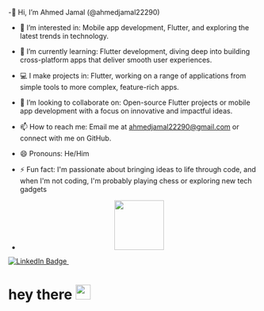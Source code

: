-👋 Hi, I’m Ahmed Jamal (@ahmedjamal22290)
- 👀 I’m interested in: Mobile app development, Flutter, and exploring the latest trends in technology.
- 🌱 I’m currently learning: Flutter development, diving deep into building cross-platform apps that deliver smooth user experiences.
- 💻 I make projects in: Flutter, working on a range of applications from simple tools to more complex, feature-rich apps.
- 💞️ I’m looking to collaborate on: Open-source Flutter projects or mobile app development with a focus on innovative and impactful ideas.
- 📫 How to reach me: Email me at ahmedjamal22290@gmail.com or connect with me on GitHub.
- 😄 Pronouns: He/Him
- ⚡ Fun fact: I'm passionate about bringing ideas to life through code, and when I'm not coding, I'm probably playing chess or exploring new tech gadgets

- <div id="header" align="center">
  <img src="https://media.giphy.com/media/M9gbBd9nbDrOTu1Mqx/giphy.gif" width="100"/>
</div>

<div id="badges">
  <a href="https://www.linkedin.com/in/ahmedbenjamal/">
    <img src="https://img.shields.io/badge/LinkedIn-blue?style=for-the-badge&logo=linkedin&logoColor=white" alt="LinkedIn Badge"/>
  </a>

<img src="https://komarev.com/ghpvc/?username=ahmedjamal22290&style=flat-square&color=blue" alt=""/>
<h1>
  hey there
  <img src="https://media.giphy.com/media/hvRJCLFzcasrR4ia7z/giphy.gif" width="30px"/>
</h1>
